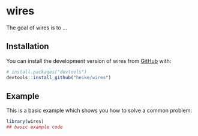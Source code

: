 
<!-- README.md is generated from README.Rmd. Please edit that file -->

# wires

<!-- badges: start -->
<!-- badges: end -->

The goal of wires is to …

## Installation

You can install the development version of wires from
[GitHub](https://github.com/) with:

``` r
# install.packages("devtools")
devtools::install_github("heike/wires")
```

## Example

This is a basic example which shows you how to solve a common problem:

``` r
library(wires)
## basic example code
```
